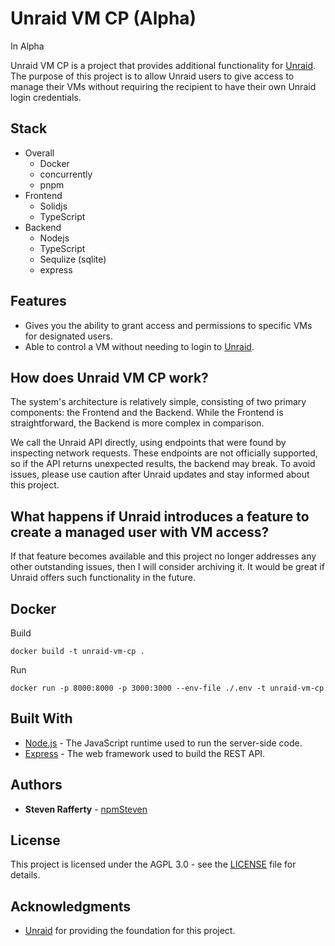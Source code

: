# Unraid VM CP (Alpha)
In Alpha

Unraid VM CP is a project that provides additional functionality for [Unraid](https://unraid.net/). The purpose of this project is to allow Unraid users to give access to manage their VMs without requiring the recipient to have their own Unraid login credentials.

## Stack
- Overall
  - Docker
  - concurrently
  - pnpm
- Frontend
  - Solidjs
  - TypeScript
- Backend
  - Nodejs
  - TypeScript
  - Sequlize (sqlite)
  - express

## Features
- Gives you the ability to grant access and permissions to specific VMs for designated users.
- Able to control a VM without needing to login to [Unraid](https://unraid.net/).

## How does Unraid VM CP work?
The system's architecture is relatively simple, consisting of two primary components: the Frontend and the Backend. While the Frontend is straightforward, the Backend is more complex in comparison.

We call the Unraid API directly, using endpoints that were found by inspecting network requests. These endpoints are not officially supported, so if the API returns unexpected results, the backend may break. To avoid issues, please use caution after Unraid updates and stay informed about this project.

## What happens if Unraid introduces a feature to create a managed user with VM access?
If that feature becomes available and this project no longer addresses any other outstanding issues, then I will consider archiving it. It would be great if Unraid offers such functionality in the future.

## Docker
Build
```
docker build -t unraid-vm-cp .
```
Run
```
docker run -p 8000:8000 -p 3000:3000 --env-file ./.env -t unraid-vm-cp
```

## Built With

- [Node.js](https://nodejs.org/en/) - The JavaScript runtime used to run the server-side code.
- [Express](https://expressjs.com/) - The web framework used to build the REST API.

## Authors

- **Steven Rafferty** - [npmSteven](https://github.com/npmSteven)

## License

This project is licensed under the AGPL 3.0 - see the [LICENSE](LICENSE) file for details.

## Acknowledgments

- [Unraid](https://unraid.net/) for providing the foundation for this project.

